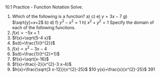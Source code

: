 10.1 Practice - Function Notation
Solve.
1) Which of the following is a function?
a)
c)
e) $y=3 x-7$
g) $\sqrt{y}+x=2$
b)
d)
f) $y^{2}-x^{2}=1$
h) $x^{2}+y^{2}=1$
Specify the domain of each of the following funcitons.
2) $f(x)=-5 x+1$
3) $f(x)=\sqrt{5-4 x}$
4) $s(t)=\frac{1}{t^{2}}$
5) $f(x)=x^{2}-3 x-4$
6) $s(t)=\frac{1}{t^{2}+1}$
7) $f(x)=\sqrt{x-16}$
8) $f(x)=\frac{-2}{x^{2}-3 x-4}$
9) $h(x)=\frac{\sqrt{3 x-12}}{x^{2}-25}$
$10 y(x)=\frac{x}{x^{2}-25}$
391